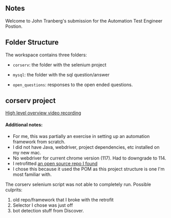 ## Notes

  

Welcome to John Tranberg's submission for the Automation Test Engineer Postion.

  

## Folder Structure

  

The workspace contains three folders:

  

-  `corserv`: the folder with the selenium project

-  `mysql`: the folder with the sql question/answer

-  `open_questions`: responses to the open ended questions.

  

## corserv project

[High level overview video recording](https://drive.google.com/file/d/1p9aZt_R97H3MA5iYb_vx30gGHGxUtPnC/view?usp=sharing)
  
#### Additional notes:

 - For me, this was partially an exercise in setting up an automation
   framework from scratch. 
 - I did not have Java, webdriver, project dependencies, etc installed
   on my new mac. 
  - No webdriver for current chrome version (117). Had to downgrade to 114. 
  - I retrofitted [an open source repo I found](https://github.com/sdetAutomation/seleniumJava)
   - I chose this because it used the POM as this project structure is one I'm most familiar
   with.


The corserv selenium script was not able to completely run.
Possible culprits: 

 1. old repo/framework that I broke with the retrofit
 2. Selector I chose was just off 
 3. bot detection stuff from Discover. 
